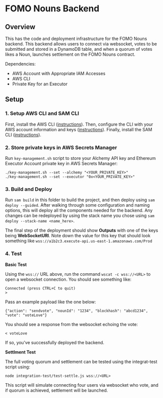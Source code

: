 # FOMO Nouns Backend

## Overview

This has the code and deployment infrastructure for the FOMO Nouns backend. This backend allows users to connect via websocket, votes to be submitted and stored in a DynamoDB table, and when a quorum of votes likes a Noun, launches settlement on the FOMO Nouns contract.

Dependencies:
 - AWS Account with Appropriate IAM Accesses
 - AWS CLI
 - Private Key for an Executor

## Setup

### 1. Setup AWS CLI and SAM CLI

First, install the AWS CLI ([instructions](https://docs.aws.amazon.com/cli/latest/userguide/cli-chap-getting-started.html)). Then, configure the CLI with your AWS account information and keys ([instructions](https://docs.aws.amazon.com/serverless-application-model/latest/developerguide/serverless-sam-cli-install.html)). Finally, install the SAM CLI ([instructions](https://docs.aws.amazon.com/serverless-application-model/latest/developerguide/serverless-sam-cli-install.html)).

### 2. Store private keys in AWS Secrets Manager

Run `key-management.sh` script to store your Alchemy API key and Ethereum Executor Account private key in AWS Secrets Manager:

```
./key-management.sh --set --alchemy "<YOUR_PRIVATE_KEY>"
./key-management.sh --set --executor "0x<YOUR_PRIVATE_KEY>"
```

### 3. Build and Deploy

Run `sam build` in this folder to build the project, and then deploy using `sam deploy --guided`. After walking through some configuration and naming options, this will deploy all the components needed for the backend. Any changes can be redeployed by using the stack name you chose using `sam deploy --stack-name <name_here>`.

The final step of the deployment should show **Outputs** with one of the keys being **WebSocketURI**. Note down the value for this key that should look something like `wss://a1b2c3.execute-api.us-east-1.amazonaws.com/Prod`

### 4. Test

**Basic Test**

Using the `wss://` URL above, run the command `wscat -c wss://<URL>` to open a websocket connection. You should see something like:

```
Connected (press CTRL+C to quit)
>
```

Pass an example payload like the one below:

```
{"action": "sendvote", "nounId": "1234", "blockhash": "abcd1234", "vote": "voteLove"}
```

You should see a response from the websocket echoing the vote:

```
< voteLove
```

If so, you've successfully deployed the backend.

**Settlment Test**

The full voting quorum and settlement can be tested using the integrat-test script using:

```
node integration-test/test-settle.js wss://<URL>
```

This script will simulate connecting four users via websocket who vote, and if quorum is achieved, settlement will be launched.